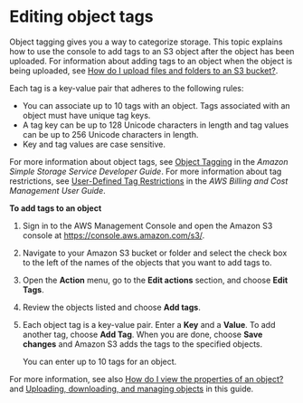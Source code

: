 # Editing object tags<a name="add-object-tags"></a>

Object tagging gives you a way to categorize storage\. This topic explains how to use the console to add tags to an S3 object after the object has been uploaded\. For information about adding tags to an object when the object is being uploaded, see [How do I upload files and folders to an S3 bucket?](upload-objects.md)\. 

Each tag is a key\-value pair that adheres to the following rules:
+ You can associate up to 10 tags with an object\. Tags associated with an object must have unique tag keys\.
+ A tag key can be up to 128 Unicode characters in length and tag values can be up to 256 Unicode characters in length\.
+ Key and tag values are case sensitive\. 

For more information about object tags, see [Object Tagging](https://docs.aws.amazon.com/AmazonS3/latest/dev/object-tagging.html) in the *Amazon Simple Storage Service Developer Guide*\. For more information about tag restrictions, see [User\-Defined Tag Restrictions](https://docs.aws.amazon.com/awsaccountbilling/latest/aboutv2/allocation-tag-restrictions.html) in the *AWS Billing and Cost Management User Guide*\. 

**To add tags to an object**

1. Sign in to the AWS Management Console and open the Amazon S3 console at [https://console\.aws\.amazon\.com/s3/](https://console.aws.amazon.com/s3/)\.

1. Navigate to your Amazon S3 bucket or folder and select the check box to the left of the names of the objects that you want to add tags to\.

1. Open the **Action** menu, go to the **Edit actions** section, and choose **Edit Tags**\.

1. Review the objects listed and choose **Add tags**\.

1. Each object tag is a key\-value pair\. Enter a **Key** and a **Value**\. To add another tag, choose **Add Tag**\. When you are done, choose **Save changes** and Amazon S3 adds the tags to the specified objects\.

   You can enter up to 10 tags for an object\.

For more information, see also [How do I view the properties of an object?](view-object-properties.md) and [Uploading, downloading, and managing objects](upload-download-objects.md) in this guide\. 